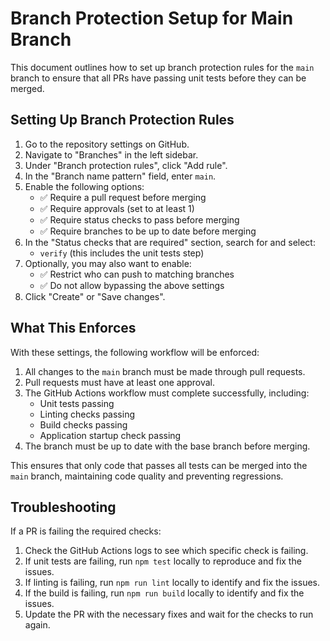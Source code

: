 # Branch Protection Setup for Main Branch

This document outlines how to set up branch protection rules for the `main` branch to ensure that all PRs have passing unit tests before they can be merged.

## Setting Up Branch Protection Rules

1. Go to the repository settings on GitHub.
2. Navigate to "Branches" in the left sidebar.
3. Under "Branch protection rules", click "Add rule".
4. In the "Branch name pattern" field, enter `main`.
5. Enable the following options:
    - ✅ Require a pull request before merging
    - ✅ Require approvals (set to at least 1)
    - ✅ Require status checks to pass before merging
    - ✅ Require branches to be up to date before merging
6. In the "Status checks that are required" section, search for and select:
    - `verify` (this includes the unit tests step)
7. Optionally, you may also want to enable:
    - ✅ Restrict who can push to matching branches
    - ✅ Do not allow bypassing the above settings
8. Click "Create" or "Save changes".

## What This Enforces

With these settings, the following workflow will be enforced:

1. All changes to the `main` branch must be made through pull requests.
2. Pull requests must have at least one approval.
3. The GitHub Actions workflow must complete successfully, including:
    - Unit tests passing
    - Linting checks passing
    - Build checks passing
    - Application startup check passing
4. The branch must be up to date with the base branch before merging.

This ensures that only code that passes all tests can be merged into the `main` branch, maintaining code quality and preventing regressions.

## Troubleshooting

If a PR is failing the required checks:

1. Check the GitHub Actions logs to see which specific check is failing.
2. If unit tests are failing, run `npm test` locally to reproduce and fix the issues.
3. If linting is failing, run `npm run lint` locally to identify and fix the issues.
4. If the build is failing, run `npm run build` locally to identify and fix the issues.
5. Update the PR with the necessary fixes and wait for the checks to run again.
